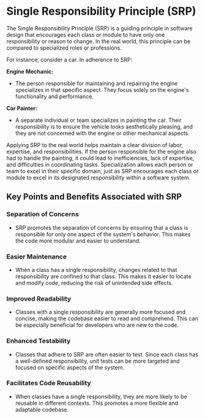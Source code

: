# Single Responsibility Principle (SRP)

The Single Responsibility Principle (SRP) is a guiding principle in software design that encourages each class or module to have only one responsibility or reason to change. In the real world, this principle can be compared to specialized roles or professions.

For instance, consider a car. In adherence to SRP:

**Engine Mechanic:**

- The person responsible for maintaining and repairing the engine specializes in that specific aspect. They focus solely on the engine's functionality and performance.

**Car Painter:**

- A separate individual or team specializes in painting the car. Their responsibility is to ensure the vehicle looks aesthetically pleasing, and they are not concerned with the engine or other mechanical aspects.

Applying SRP to the real world helps maintain a clear division of labor, expertise, and responsibilities. If the person responsible for the engine also had to handle the painting, it could lead to inefficiencies, lack of expertise, and difficulties in coordinating tasks. Specialization allows each person or team to excel in their specific domain, just as SRP encourages each class or module to excel in its designated responsibility within a software system.

## Key Points and Benefits Associated with SRP

### Separation of Concerns

- SRP promotes the separation of concerns by ensuring that a class is responsible for only one aspect of the system's behavior. This makes the code more modular and easier to understand.

### Easier Maintenance

- When a class has a single responsibility, changes related to that responsibility are confined to that class. This makes it easier to locate and modify code, reducing the risk of unintended side effects.

### Improved Readability

- Classes with a single responsibility are generally more focused and concise, making the codebase easier to read and comprehend. This can be especially beneficial for developers who are new to the code.

### Enhanced Testability

- Classes that adhere to SRP are often easier to test. Since each class has a well-defined responsibility, unit tests can be more targeted and focused on specific aspects of the system.

### Facilitates Code Reusability

- When classes have a single responsibility, they are more likely to be reusable in different contexts. This promotes a more flexible and adaptable codebase.
